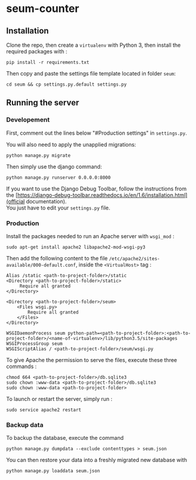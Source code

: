# seum-counter

## Installation

Clone the repo, then create a `virtualenv` with Python 3, then install the required packages with :

    pip install -r requirements.txt

Then copy and paste the settings file template located in folder `seum`:
```
cd seum && cp settings.py.default settings.py
```

## Running the server

### Developement

First, comment out the lines below "#Production settings" in `settings.py`.

You will also need to apply the unapplied migrations:

    python manage.py migrate

Then simply use the django command:

    python manage.py runserver 0.0.0.0:8000

If you want to use the Django Debug Toolbar, follow the instructions from the [https://django-debug-toolbar.readthedocs.io/en/1.6/installation.html](official documentation).  
You just have to edit your `settings.py` file.

### Production

Install the packages needed to run an Apache server with `wsgi_mod` :

    sudo apt-get install apache2 libapache2-mod-wsgi-py3

Then add the following content to the file `/etc/apache2/sites-available/000-default.conf`, inside the `<VirtualHost>` tag :

    Alias /static <path-to-project-folder>/static
    <Directory <path-to-project-folder>/static>
         Require all granted
    </Directory>

    <Directory <path-to-project-folder>/seum>
        <Files wsgi.py>
            Require all granted
        </Files>
    </Directory>

    WSGIDaemonProcess seum python-path=<path-to-project-folder>:<path-to-project-folder>/<name-of-virtualenv>/lib/python3.5/site-packages
    WSGIProcessGroup seum
    WSGIScriptAlias / <path-to-project-folder>/seum/wsgi.py

To give Apache the permission to serve the files, execute these three commands :

    chmod 664 <path-to-project-folder>/db.sqlite3
    sudo chown :www-data <path-to-project-folder>/db.sqlite3
    sudo chown :www-data <path-to-project-folder>

To launch or restart the server, simply run :

    sudo service apache2 restart

### Backup data

To backup the database, execute the command

    python manage.py dumpdata --exclude contenttypes > seum.json

You can then restore your data into a freshly migrated new database with

    python manage.py loaddata seum.json
